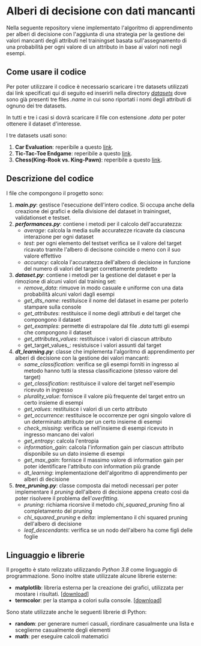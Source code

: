 # Alberi di decisione con dati mancanti
Nella seguente repository viene implementato l'algoritmo di apprendimento per alberi di decisione con l'aggiunta di una strategia per la gestione dei valori mancanti degli attributi nel trainingset basata sull'assegnamento di una probabilità per ogni valore di un attributo in base ai valori noti negli esempi.

## Come usare il codice
Per poter utilizzare il codice è necessario scaricare i tre datasets utilizzati dai link specificati qui di seguito ed inserirli nella directory [*datasets*](https://github.com/athos-innocenti/DecisionTree/tree/master/datasets) dove sono già presenti tre files *.name* in cui sono riportati i nomi degli attributi di ognuno dei tre datasets.

In tutti e tre i casi si dovrà scaricare il file con estensione *.data* per poter ottenere il dataset d'interesse.

I tre datasets usati sono:
1. **Car Evaluation**: reperibile a questo [link](http://archive.ics.uci.edu/ml/datasets/Car+Evaluation).
2. **Tic-Tac-Toe Endgame**: reperibile a questo [link](http://archive.ics.uci.edu/ml/datasets/Tic-Tac-Toe+Endgame).
3. **Chess(King-Rook vs. King-Pawn)**: reperibile a questo [link](http://archive.ics.uci.edu/ml/datasets/Chess+%28King-Rook+vs.+King-Pawn%29).

## Descrizione del codice
I file che compongono il progetto sono:
1. _**main.py**_: gestisce l'esecuzione dell'intero codice. Si occupa anche della creazione dei grafici e della divisione del dataset in trainingset, validationset e testset.
2. _**performances.py**_: contiene i metodi per il calcolo dell'accuratezza:
   * _average_: calcola la media sulle accuratezze ricavate da ciascuna interazione per ogni dataset
   * _test_: per ogni elemento del testset verifica se il valore del target ricavato tramite l'albero di decisone coincide o meno con il suo valore effettivo
   * _accuracy_: calcola l'accuratezza dell'albero di decisione in funzione del numero di valori del target correttamente predetto
3. _**dataset.py**_: contiene i metodi per la gestione del dataset e per la rimozione di alcuni valori dal training set:
   * _remove_data_: rimuove in modo casuale e uniforme con una data probabilità alcuni valori dagli esempi
   * _get_dts_name_: restituisce il nome del dataset in esame per poterlo stampare sulla console
   * _get_attributes_: restituisce il nome degli attributi e del target che compongono il dataset
   * _get_examples_: permette di estrapolare dal file *.data* tutti gli esempi che compongono il dataset
   * _get_attributes_values_: restituisce i valori di ciascun attributo
   * get_target_values_: resistuisce i valori assunti dal target
4. _**dt_learning.py**_: classe che implementa l'algoritmo di apprendimento per alberi di decisione con la gestione dei valori mancanti:
   * _same_classification_: verifica se gli esempi forniti in ingresso al metodo hanno tutti la stessa classificazione (stesso valore del target)
   * _get_classification_: restituisce il valore del target nell'esempio ricevuto in ingresso
   * _plurality_value_: fornisce il valore più frequente del target entro un certo insieme di esempi
   * _get_values_: restituisce i valori di un certo attributo
   * _get_occurrence_: restituisce le occorrenze per ogni singolo valore di un determinato attributo per un certo insieme di esempi
   * _check_missing_: verifica se nell'insieme di esempi ricevuto in ingresso mancano dei valori
   * _get_entropy_: calcola l'entropia
   * _information_gain_: calcola l'information gain per ciascun attributo disponibile su un dato insieme di esempi
   * _get_max_gain_: fornisce il massimo valore di information gain per poter identificare l'attributo con information più grande
   * _dt_learning_: implementazione dell'algoritmo di apprendimento per alberi di decisione
5. _**tree_pruning.py**_: classe composta dai metodi necessari per poter implementare il _pruning_ dell'albero di decisione appena creato così da poter risolvere il problema dell'_overfitting_.
   * _pruning_: richiama ricorsive il metodo _chi_squared_pruning_ fino al completamento del pruning
   * _chi_squared_pruning_ e _delta_: implementano il chi squared pruning dell'albero di decisione
   * _leaf_descendants_: verifica se un nodo dell'albero ha come figli delle foglie

## Linguaggio e librerie
Il progetto è stato relizzato utilizzando *Python 3.8* come linguaggio di programmazione. Sono inoltre state utilizzate alcune librerie esterne:
* **matplotlib**: libreria esterna per la creazione dei grafici, utilizzata per mostare i risultati. [[download](https://matplotlib.org/users/installing.html)]
* **termcolor**: per la stampa a colori sulla console. [[download](https://pypi.org/project/termcolor/)]

Sono state utilizzate anche le seguenti librerie di Python:
* **random**: per generare numeri casuali, riordinare casualmente una lista e sceglierne casualmente degli elementi
* **math**: per eseguire calcoli matematici
